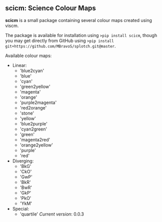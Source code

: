 ## scicm: Science Colour Maps

**scicm** is a small package containing several colour maps created using viscm.

The package is available for installation using `>pip install scicm`, though you may get directly from GitHub using `>pip install git+https://github.com/MBravoS/splotch.git@master`.

Available colour maps:
- Linear:
    - 'blue2cyan'
    - 'blue'
    - 'cyan'
    - 'green2yellow'
    - 'magenta'
    - 'orange'
    - 'purple2magenta'
    - 'red2orange'
    - 'stone'
    - 'yellow'
    - 'blue2purple'
    - 'cyan2green'
    - 'green'
    - 'magenta2red'
    - 'orange2yellow'
    - 'purple'
    - 'red'
- Diverging:
    - 'BkG'
    - 'CkO'
    - 'GwP'
    - 'BkR'
    - 'BwR'
    - 'GkP'
    - 'PkO'
    - 'YkM'
- Special:
    - 'quartile'
*Current version*: 0.0.3
